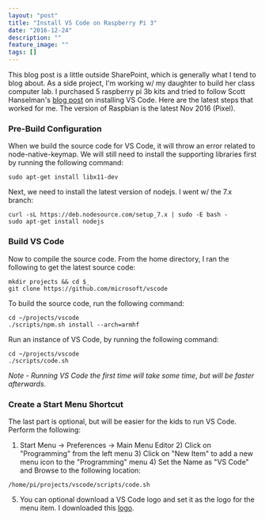 ```yaml
---
layout: "post"
title: "Install VS Code on Raspberry Pi 3"
date: "2016-12-24"
description: ""
feature_image: ""
tags: []
---
```


This blog post is a little outside SharePoint, which is generally what I tend to blog about. As a side project, I'm working w/ my daughter to build her class computer lab. I purchased 5 raspberry pi 3b kits and tried to follow Scott Hanselman's [blog post](http://www.hanselman.com/blog/BuildingVisualStudioCodeOnARaspberryPi3.aspx) on installing VS Code. Here are the latest steps that worked for me. The version of Raspbian is the latest Nov 2016 (Pixel).

<!--more-->

### Pre-Build Configuration

When we build the source code for VS Code, it will throw an error related to node-native-keymap. We will still need to install the supporting libraries first by running the following command:

```
sudo apt-get install libx11-dev

```

Next, we need to install the latest version of nodejs. I went w/ the 7.x branch:

```
curl -sL https://deb.nodesource.com/setup_7.x | sudo -E bash -
sudo apt-get install nodejs

```

### Build VS Code

Now to compile the source code. From the home directory, I ran the following to get the latest source code:

```
mkdir projects && cd $_
git clone https://github.com/microsoft/vscode

```

To build the source code, run the following command:

```
cd ~/projects/vscode
./scripts/npm.sh install --arch=armhf

```

Run an instance of VS Code, by running the following command:

```
cd ~/projects/vscode
./scripts/code.sh

```

_Note - Running VS Code the first time will take some time, but will be faster afterwards._

### Create a Start Menu Shortcut

The last part is optional, but will be easier for the kids to run VS Code. Perform the following:

1) Start Menu -> Preferences -> Main Menu Editor 2) Click on "Programming" from the left menu 3) Click on "New Item" to add a new menu icon to the "Programming" menu 4) Set the Name as "VS Code" and Browse to the following location:

```
/home/pi/projects/vscode/scripts/code.sh

```

5) You can optional download a VS Code logo and set it as the logo for the menu item. I downloaded this [logo](http://icons.duckduckgo.com/ip2/www.visualstudio.com.ico).
